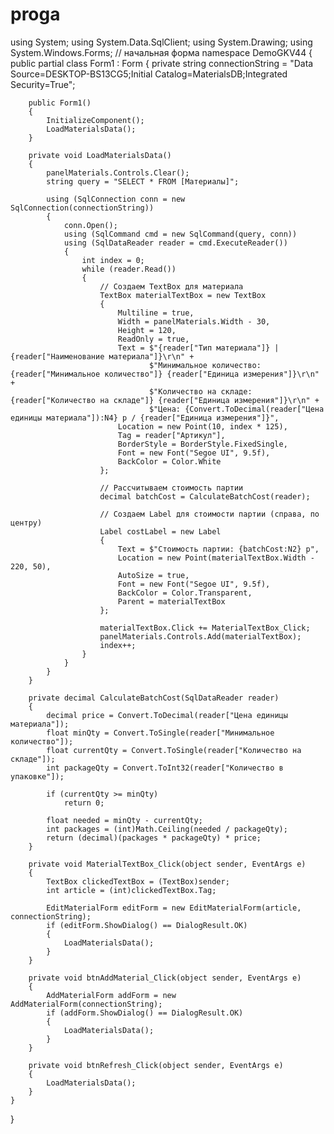 # proga

using System;
using System.Data.SqlClient;
using System.Drawing;
using System.Windows.Forms;
// начальная форма
namespace DemoGKV44
{
    public partial class Form1 : Form
    {
        private string connectionString = "Data Source=DESKTOP-BS13CG5;Initial Catalog=MaterialsDB;Integrated Security=True";

        public Form1()
        {
            InitializeComponent();
            LoadMaterialsData();
        }

        private void LoadMaterialsData()
        {
            panelMaterials.Controls.Clear();
            string query = "SELECT * FROM [Материалы]";

            using (SqlConnection conn = new SqlConnection(connectionString))
            {
                conn.Open();
                using (SqlCommand cmd = new SqlCommand(query, conn))
                using (SqlDataReader reader = cmd.ExecuteReader())
                {
                    int index = 0;
                    while (reader.Read())
                    {
                        // Создаем TextBox для материала
                        TextBox materialTextBox = new TextBox
                        {
                            Multiline = true,
                            Width = panelMaterials.Width - 30,
                            Height = 120,
                            ReadOnly = true,
                            Text = $"{reader["Тип материала"]} | {reader["Наименование материала"]}\r\n" +
                                   $"Минимальное количество: {reader["Минимальное количество"]} {reader["Единица измерения"]}\r\n" +
                                   $"Количество на складе: {reader["Количество на складе"]} {reader["Единица измерения"]}\r\n" +
                                   $"Цена: {Convert.ToDecimal(reader["Цена единицы материала"]):N4} р / {reader["Единица измерения"]}",
                            Location = new Point(10, index * 125),
                            Tag = reader["Артикул"],
                            BorderStyle = BorderStyle.FixedSingle,
                            Font = new Font("Segoe UI", 9.5f),
                            BackColor = Color.White
                        };

                        // Рассчитываем стоимость партии
                        decimal batchCost = CalculateBatchCost(reader);

                        // Создаем Label для стоимости партии (справа, по центру)
                        Label costLabel = new Label
                        {
                            Text = $"Стоимость партии: {batchCost:N2} р",
                            Location = new Point(materialTextBox.Width - 220, 50),
                            AutoSize = true,
                            Font = new Font("Segoe UI", 9.5f),
                            BackColor = Color.Transparent,
                            Parent = materialTextBox
                        };

                        materialTextBox.Click += MaterialTextBox_Click;
                        panelMaterials.Controls.Add(materialTextBox);
                        index++;
                    }
                }
            }
        }

        private decimal CalculateBatchCost(SqlDataReader reader)
        {
            decimal price = Convert.ToDecimal(reader["Цена единицы материала"]);
            float minQty = Convert.ToSingle(reader["Минимальное количество"]);
            float currentQty = Convert.ToSingle(reader["Количество на складе"]);
            int packageQty = Convert.ToInt32(reader["Количество в упаковке"]);

            if (currentQty >= minQty)
                return 0;

            float needed = minQty - currentQty;
            int packages = (int)Math.Ceiling(needed / packageQty);
            return (decimal)(packages * packageQty) * price;
        }

        private void MaterialTextBox_Click(object sender, EventArgs e)
        {
            TextBox clickedTextBox = (TextBox)sender;
            int article = (int)clickedTextBox.Tag;

            EditMaterialForm editForm = new EditMaterialForm(article, connectionString);
            if (editForm.ShowDialog() == DialogResult.OK)
            {
                LoadMaterialsData();
            }
        }

        private void btnAddMaterial_Click(object sender, EventArgs e)
        {
            AddMaterialForm addForm = new AddMaterialForm(connectionString);
            if (addForm.ShowDialog() == DialogResult.OK)
            {
                LoadMaterialsData();
            }
        }

        private void btnRefresh_Click(object sender, EventArgs e)
        {
            LoadMaterialsData();
        }
    }
}
